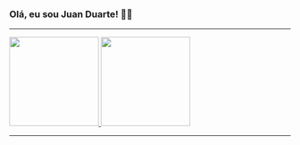 ### Olá, eu sou Juan Duarte! 👨‍💻
 <hr>
<div>
  <a href="https://github.com/juanvsduarte">
  <img height="160em" src="https://github-readme-stats.vercel.app/api?username=juanvsduarte&show_icons=true&theme=react&include_all_commits=true&count_private=true"/>
  <img height="160em" src="https://github-readme-stats.vercel.app/api/top-langs/?username=juanvsduarte&layout=compact&langs_count=16&theme=react"/>
<div>
  <hr>
 
